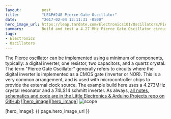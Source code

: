 ```yaml
---
layout:         post
title:          "LEAP#248 Pierce Gate Oscillator"
date:           "2017-02-04 12:11:31 -0500"
hero_image_url: https://leap.tardate.com/Electronics101/Oscillators/PierceGateOscillator/assets/PierceGateOscillator_build.jpg
summary:        Build and test a 4.27 MHz Pierce Gate Oscillator circuit using a 74LS14 schmitt inverter
tags:
- Electronics
- Oscillators
---
```


The Pierce oscillator can be implemented using a minimum of components, typically: a digital inverter, one resistor, two capacitors, and a quartz crystal.
The term "Pierce Gate Oscillator" generally refers to circuits where the digital inverter is implemented as a CMOS gate (inverter or NOR).
This is a very common arrangement, and is used with microcontroller chips to provide the external clock source.
The example build here uses a 4.273MHz crystal resonator and a 74LS14 schmitt inverter.
As always, [all notes, schematics and code are in the Little Electronics & Arduino Projects repo on GitHub][project]
[![hero_image][hero_image]][project]
![scope](https://leap.tardate.com/Electronics101/Oscillators/PierceGateOscillator/assets/scope.gif)


[leap]: https://leap.tardate.com
[project]: https://github.com/tardate/LittleArduinoProjects/tree/master/Electronics101/Oscillators/PierceGateOscillator
[hero_image]: {{ page.hero_image_url }}

